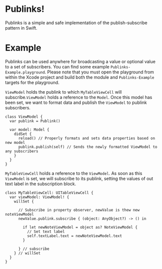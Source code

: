 # Publinks!

Publinks is a simple and safe implementation of the publish-subscribe pattern in Swift.

# Example

Publinks can be used anywhere for broadcasting a value or optional value to a set of subscribers. You can find some example `Publinks-Example.playground`. Please note that you must open the playground from within the Xcode project and build both the module and `Publinks-Example` targets for the playground.

`ViewModel` holds the publink to which `MyTableViewCell` will subscribe.`ViewModel` holds a reference to the `Model`. Once this model has been set, we want to format data and publish the `ViewModel` to publink subscribers.
```
class ViewModel {
  var publink = Publink()

  var model: Model {
    didSet {
      reload() // Properly formats and sets data properties based on new model
      publink.publish(self) // Sends the newly formatted ViewModel to any subscribers
    }
  }
}
```

`MyTableViewCell` holds a reference to the `ViewModel`. As soon as this `ViewModel` is set, we will subscribe to its publink, setting the values of out text label in the subscription block.
```
class MyTableViewCell: UITableViewCell {
  var viewModel: ViewModel! {
    willSet {

      // Subscribe in property observer, newValue is thew new noteViewModel
      newValue.publink.subscribe { (object: AnyObject?) -> () in

        if let newNoteViewModel = object as? NoteViewModel {
          // Set text label
          self.textLabel.text = newNoteViewModel.text
        }

      } // subscribe
    } // willSet
  }
}
